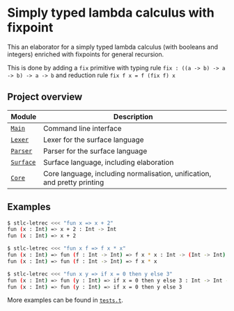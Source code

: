 # Simply typed lambda calculus with fixpoint

This an elaborator for a simply typed lambda calculus (with booleans and integers)
enriched with fixpoints for general recursion.

This is done by adding a `fix` primitive with typing rule
`fix : ((a -> b) -> a -> b) -> a -> b`
and reduction rule
`fix f x = f (fix f) x`

## Project overview

| Module      | Description                                                              |
| ----------- | ------------------------------------------------------------------------ |
| [`Main`]    | Command line interface                                                   |
| [`Lexer`]   | Lexer for the surface language                                           |
| [`Parser`]  | Parser for the surface language                                          |
| [`Surface`] | Surface language, including elaboration                                  |
| [`Core`]    | Core language, including normalisation, unification, and pretty printing |

[`Main`]: ./Main.ml
[`Lexer`]: ./Lexer.mll
[`Parser`]: ./Parser.mly
[`Surface`]: ./Surface.ml
[`Core`]: ./Core.ml

## Examples

```sh
$ stlc-letrec <<< "fun x => x + 2"
fun (x : Int) => x + 2 : Int -> Int
fun (x : Int) => x + 2
```

```sh
$ stlc-letrec <<< "fun x f => f x * x"
fun (x : Int) => fun (f : Int -> Int) => f x * x : Int -> (Int -> Int) -> Int
fun (x : Int) => fun (f : Int -> Int) => f x * x
```

```sh
$ stlc-letrec <<< "fun x y => if x = 0 then y else 3"
fun (x : Int) => fun (y : Int) => if x = 0 then y else 3 : Int -> Int -> Int
fun (x : Int) => fun (y : Int) => if x = 0 then y else 3
```

More examples can be found in [`tests.t`](tests.t).
